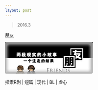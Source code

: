 ```yaml
---
layout: post
---
```


> 2016.3

[朋友](http://friends-bl.lofter.com/post/1d7f7cf5_a1da38b)

![](images/sig_game_friends_bl.png)

探索R剧 | 短篇 | 现代 | BL | 虐心

